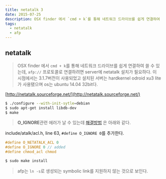 ```yaml
---
title: netatalk 3
date: 2015-07-25
description: OSX finder 에서 `cmd + k`를 통해 네트워크 드라이브를 쉽게 연결하여 쓸 수 있는데, `afp://` 프로토콜로 연결하려면 server에 netatalk 설치가 필요하다. 이 시점에서는 3.1.7버전이 사용되었고 설치된 서버는 hardkernel odroid xu3 lite가 사용됐으며 os는 ubuntu 14.04 32bit다.
tags:
  - netatalk
  - afp
---
```


## netatalk

> OSX finder 에서 `cmd + k`를 통해 네트워크 드라이브를 쉽게 연결하여 쓸 수 있는데, `afp://` 프로토콜로 연결하려면 server에 netatalk 설치가 필요하다. 이 시점에서는 3.1.7버전이 사용되었고 설치된 서버는 hardkernel odroid xu3 lite가 사용됐으며 os는 ubuntu 14.04 32bit다.

[http://netatalk.sourceforge.net/](http://netatalk.sourceforge.net/)
``` bash
$ ./configure --with-init-sytle=debian
$ sudo apt-get install libdb-dev
$ make
```

> **O_IGNORE**관련 에러가 날 수 있는데 [해결방법](http://sourceforge.net/p/netatalk/bugs/574/) 은 아래와 같다.

include/atalk/acl.h, line 63, `#define O_IGNORE 0`를 추가한다.
``` c
#define O_NETATALK_ACL 0
#define O_IGNORE 0 // added
#define chmod_acl chmod
```

``` bash
$ sudo make install
```

> afp는 `ln -s`로 생성되는 symbolic link를 지원하지 않는 것으로 보인다.
